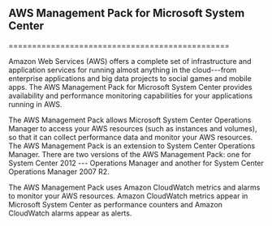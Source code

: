 ## AWS Management Pack for Microsoft System Center
===============================================

Amazon Web Services (AWS) offers a complete set of infrastructure and application services for running almost anything in the cloud---from enterprise applications and big data projects to social games and mobile apps. The AWS Management Pack for Microsoft System Center provides availability and performance monitoring capabilities for your applications running in AWS.

The AWS Management Pack allows Microsoft System Center Operations Manager to access your AWS resources (such as instances and volumes), so that it can collect performance data and monitor your AWS resources. The AWS Management Pack is an extension to System Center Operations Manager. There are two versions of the AWS Management Pack: one for System Center 2012 --- Operations Manager and another for System Center Operations Manager 2007 R2.

The AWS Management Pack uses Amazon CloudWatch metrics and alarms to monitor your AWS resources. Amazon CloudWatch metrics appear in Microsoft System Center as performance counters and Amazon CloudWatch alarms appear as alerts.
